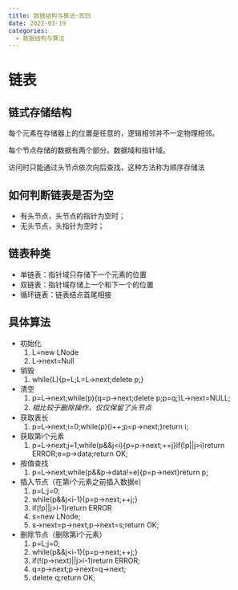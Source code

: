 ```yaml
---
title: 数据结构与算法·其四
date: 2022-03-19
categories:
  - 数据结构与算法
---
```


# 链表

## 链式存储结构

每个元素在存储器上的位置是任意的，逻辑相邻并不一定物理相邻。

每个节点存储的数据有两个部分。数据域和指针域。

访问时只能通过头节点依次向后查找，这种方法称为顺序存储法

## 如何判断链表是否为空

- 有头节点，头节点的指针为空时；
- 无头节点，头指针为空时；

## 链表种类

- 单链表：指针域只存储下一个元素的位置
- 双链表：指针域存储上一个和下一个的位置
- 循环链表：链表结点首尾相接

## 具体算法

- 初始化
  1.  L=new LNode
  2.  L->next=Null
- 销毁
  1.  while(L){p=L;L=L->next;delete p;}
- 清空
  1.  p=L->next;while(p){q=p->next;delete p;p=q;}L->next=NULL;
  2.  _相比较于删除操作，仅仅保留了头节点_
- 获取表长
  1.  p=L->next;i=0;while(p){i++;p=p->next;}return i;
- 获取第i个元素
  1.  p=L->next;j=1;while(p&&j<i){p=p->next;++j}if(!p||j>i)return ERROR;e=p->data;return OK;
- 按值查找
  1.  p=L->next;while(p&&p->data!=e){p=p->next}return p;
- 插入节点（在第i个元素之前插入数据e）
  1.  p=L;j=0;
  2.  while(p&&j<i-1){p=p->next;++j;}
  3.  if(!p||j>i-1)return ERROR
  4.  s=new LNode;
  5.  s->next=p->next;p->next=s;return OK;
- 删除节点（删除第i个元素）
  1.  p=L;j=0;
  2.  while(p&&j<i-1){p=p->next;++j;}
  3.  if(!(p->next)||j>i-1)return ERROR;
  4.  q=p->next;p->next=q->next;
  5.  delete q;return OK;
